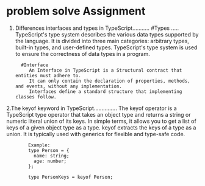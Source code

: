 # problem solve Assignment
1. Differences  interfaces and types in TypeScript...........
        #Types .....
          TypeScript's type system describes the various data types supported by the language.
          It is divided into three main categories: arbitrary types, built-in types, and user-defined types.
          TypeScript's type system is used to ensure the correctness of data types in a program.
       
         #Interface
            An Interface in TypeScript is a Structural contract that entities must adhere to.
            It can only contain the declaration of properties, methods, and events, without any implementation.
            Interfaces define a standard structure that implementing classes follow.
   
2.The keyof keyword in TypeScript...............
          The keyof operator is a TypeScript type operator that takes an object type and returns a string or numeric literal union of its keys.
          In simple terms, it allows you to get a list of keys of a given object type as a type.
          keyof extracts the keys of a type as a union. It is typically used with generics for flexible and type-safe code.
        
            Example:
            type Person = {
              name: string;
              age: number;
            };
            
            type PersonKeys = keyof Person;
